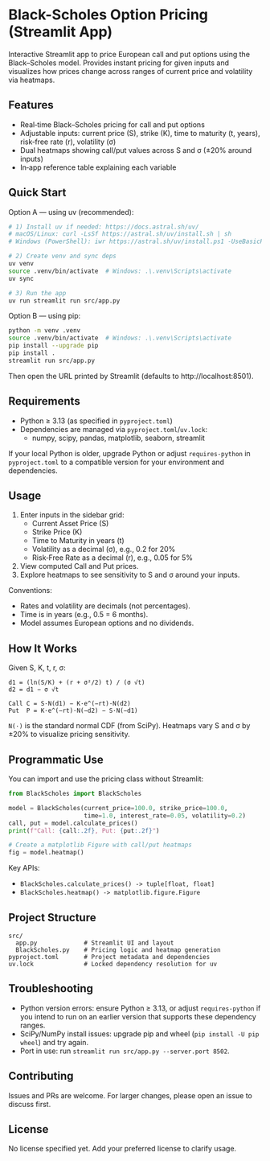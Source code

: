 # Black-Scholes Option Pricing (Streamlit App)

Interactive Streamlit app to price European call and put options using the Black–Scholes model. Provides instant pricing for given inputs and visualizes how prices change across ranges of current price and volatility via heatmaps.

## Features
- Real‑time Black–Scholes pricing for call and put options
- Adjustable inputs: current price (S), strike (K), time to maturity (t, years), risk‑free rate (r), volatility (σ)
- Dual heatmaps showing call/put values across S and σ (±20% around inputs)
- In‑app reference table explaining each variable

## Quick Start

Option A — using uv (recommended):
```bash
# 1) Install uv if needed: https://docs.astral.sh/uv/
# macOS/Linux: curl -LsSf https://astral.sh/uv/install.sh | sh
# Windows (PowerShell): iwr https://astral.sh/uv/install.ps1 -UseBasicParsing | iex

# 2) Create venv and sync deps
uv venv
source .venv/bin/activate  # Windows: .\.venv\Scripts\activate
uv sync

# 3) Run the app
uv run streamlit run src/app.py
```

Option B — using pip:
```bash
python -m venv .venv
source .venv/bin/activate  # Windows: .\.venv\Scripts\activate
pip install --upgrade pip
pip install .
streamlit run src/app.py
```

Then open the URL printed by Streamlit (defaults to http://localhost:8501).

## Requirements
- Python ≥ 3.13 (as specified in `pyproject.toml`)
- Dependencies are managed via `pyproject.toml`/`uv.lock`:
  - numpy, scipy, pandas, matplotlib, seaborn, streamlit

If your local Python is older, upgrade Python or adjust `requires-python` in `pyproject.toml` to a compatible version for your environment and dependencies.

## Usage
1. Enter inputs in the sidebar grid:
   - Current Asset Price (S)
   - Strike Price (K)
   - Time to Maturity in years (t)
   - Volatility as a decimal (σ), e.g., 0.2 for 20%
   - Risk‑Free Rate as a decimal (r), e.g., 0.05 for 5%
2. View computed Call and Put prices.
3. Explore heatmaps to see sensitivity to S and σ around your inputs.

Conventions:
- Rates and volatility are decimals (not percentages).
- Time is in years (e.g., 0.5 = 6 months).
- Model assumes European options and no dividends.

## How It Works
Given S, K, t, r, σ:

```
d1 = (ln(S/K) + (r + σ²/2) t) / (σ √t)
d2 = d1 − σ √t

Call C = S·N(d1) − K·e^(−rt)·N(d2)
Put  P = K·e^(−rt)·N(−d2) − S·N(−d1)
```

`N(·)` is the standard normal CDF (from SciPy). Heatmaps vary S and σ by ±20% to visualize pricing sensitivity.

## Programmatic Use
You can import and use the pricing class without Streamlit:

```python
from BlackScholes import BlackScholes

model = BlackScholes(current_price=100.0, strike_price=100.0,
                     time=1.0, interest_rate=0.05, volatility=0.2)
call, put = model.calculate_prices()
print(f"Call: {call:.2f}, Put: {put:.2f}")

# Create a matplotlib Figure with call/put heatmaps
fig = model.heatmap()
```

Key APIs:
- `BlackScholes.calculate_prices() -> tuple[float, float]`
- `BlackScholes.heatmap() -> matplotlib.figure.Figure`

## Project Structure
```
src/
  app.py             # Streamlit UI and layout
  BlackScholes.py    # Pricing logic and heatmap generation
pyproject.toml       # Project metadata and dependencies
uv.lock              # Locked dependency resolution for uv
```

## Troubleshooting
- Python version errors: ensure Python ≥ 3.13, or adjust `requires-python` if you intend to run on an earlier version that supports these dependency ranges.
- SciPy/NumPy install issues: upgrade pip and wheel (`pip install -U pip wheel`) and try again.
- Port in use: run `streamlit run src/app.py --server.port 8502`.

## Contributing
Issues and PRs are welcome. For larger changes, please open an issue to discuss first.

## License
No license specified yet. Add your preferred license to clarify usage.
